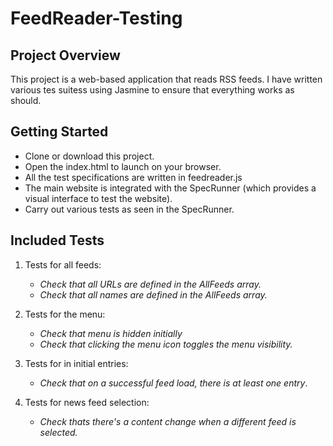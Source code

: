 # FeedReader-Testing


## Project Overview

This project is a web-based application that reads RSS feeds. I have written various tes suitess using Jasmine to ensure that everything works as should.

## Getting Started

- Clone or download this project. 
- Open the index.html to launch on your browser.
- All the test specifications are written in feedreader.js
- The main website is integrated with the SpecRunner (which provides a visual interface to test the website).
- Carry out various tests as seen in the SpecRunner. 

## Included Tests
1. Tests for all feeds:
    - *Check that all URLs are defined in the AllFeeds array.*
    - *Check that all names are defined in the AllFeeds array.*

2. Tests for the menu:
    - *Check that menu is hidden initially*
    - *Check that clicking the menu icon toggles the menu visibility.*

3. Tests for in initial entries:
    - *Check that on a successful feed load, there is at least one entry*.

2. Tests for news feed selection:
    - *Check thats there's a content change when a different feed is selected.*

